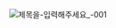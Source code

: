 ![제목을-입력해주세요_-001](https://github.com/TopYuumi/TopYuumi/assets/128462625/94586cc7-a3fe-4e00-94eb-af865494b574)
